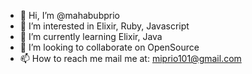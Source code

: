 - 👋 Hi, I’m @mahabubprio
- 👀 I’m interested in Elixir, Ruby, Javascript
- 🌱 I’m currently learning Elixir, Java
- 💞️ I’m looking to collaborate on OpenSource
- 📫 How to reach me mail me at: miprio101@gmail.com

<!---
mahabubprio/mahabubprio is a ✨ special ✨ repository because its `README.md` (this file) appears on your GitHub profile.
You can click the Preview link to take a look at your changes.
--->

